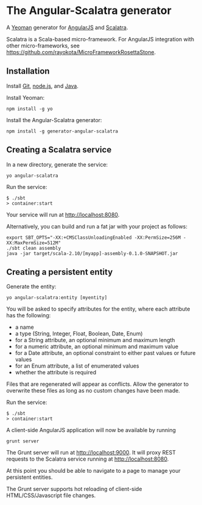 # The Angular-Scalatra generator 

A [Yeoman](http://yeoman.io) generator for [AngularJS](http://angularjs.org) and [Scalatra](http://scalatra.org/).

Scalatra is a Scala-based micro-framework.  For AngularJS integration with other micro-frameworks, see https://github.com/rayokota/MicroFrameworkRosettaStone.

## Installation

Install [Git](http://git-scm.com), [node.js](http://nodejs.org), and [Java](https://www.java.com).

Install Yeoman:

    npm install -g yo

Install the Angular-Scalatra generator:

    npm install -g generator-angular-scalatra

## Creating a Scalatra service

In a new directory, generate the service:

    yo angular-scalatra

Run the service:

    $ ./sbt
    > container:start

Your service will run at [http://localhost:8080](http://localhost:8080).

Alternatively, you can build and run a fat jar with your project as follows:

	export SBT_OPTS="-XX:+CMSClassUnloadingEnabled -XX:PermSize=256M -XX:MaxPermSize=512M"
	./sbt clean assembly
	java -jar target/scala-2.10/[myapp]-assembly-0.1.0-SNAPSHOT.jar


## Creating a persistent entity

Generate the entity:

    yo angular-scalatra:entity [myentity]

You will be asked to specify attributes for the entity, where each attribute has the following:

- a name
- a type (String, Integer, Float, Boolean, Date, Enum)
- for a String attribute, an optional minimum and maximum length
- for a numeric attribute, an optional minimum and maximum value
- for a Date attribute, an optional constraint to either past values or future values
- for an Enum attribute, a list of enumerated values
- whether the attribute is required

Files that are regenerated will appear as conflicts.  Allow the generator to overwrite these files as long as no custom changes have been made.

Run the service:

    $ ./sbt
    > container:start
    
A client-side AngularJS application will now be available by running

	grunt server
	
The Grunt server will run at [http://localhost:9000](http://localhost:9000).  It will proxy REST requests to the Scalatra service running at [http://localhost:8080](http://localhost:8080).

At this point you should be able to navigate to a page to manage your persistent entities.  

The Grunt server supports hot reloading of client-side HTML/CSS/Javascript file changes.

